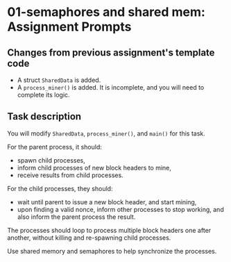 # 01-semaphores and shared mem: Assignment Prompts

## Changes from previous assignment's template code
- A struct `SharedData` is added.
- A `process_miner()` is added. It is incomplete, and you will need to complete its logic.

## Task description
You will modify `SharedData`, `process_miner()`, and `main()` for this task.

For the parent process, it should:
- spawn child processes,
- inform child processes of new block headers to mine,
- receive results from child processes.

For the child processes, they should:
- wait until parent to issue a new block header, and start mining,
- upon finding a valid nonce, inform other processes to stop working, and also inform the parent process the result.

The processes should loop to process multiple block headers one after another, without killing and re-spawning child processes.

Use shared memory and semaphores to help synchronize the processes.